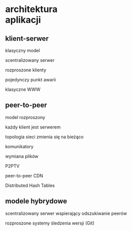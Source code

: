 # architektura<br />aplikacji


## klient-serwer

klasyczny model

scentralizowany serwer

rozproszone klienty

pojedynczy punkt awarii

klasyczne WWW


## peer-to-peer

model rozproszony

każdy klient jest serwerem

topologia sieci zmienia się na bieżąco

komunikatory

wymiana plików

P2PTV

peer-to-peer CDN

Distributed Hash Tables


## modele hybrydowe

scentralizowany serwer wspierający odszukiwanie peerów

rozproszone systemy śledzenia wersji (Git)
